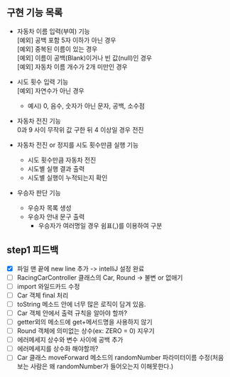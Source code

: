 ## 구현 기능 목록
- 자동차 이름 입력(부여) 기능  
  [예외] 공백 포함 5자 이하가 아닌 경우  
  [예외] 중복된 이름이 있는 경우  
  [예외] 이름이 공백(Blank)이거나 빈 값(null)인 경우  
  [예외] 자동차 이름 개수가 2개 미만인 경우


- 시도 횟수 입력 기능  
  [예외] 자연수가 아닌 경우
    - 예시) 0, 음수, 숫자가 아닌 문자, 공백, 소수점


- 자동차 전진 기능  
  0과 9 사이 무작위 값 구한 뒤 4 이상일 경우 전진


- 자동차 전진 or 정지를 시도 횟수만큼 실행 기능
    - 시도 횟수만큼 자동차 전진
    - 시도별 실행 결과 출력
    - 시도별 실행이 누적되는지 확인


- 우승자 판단 기능
    - 우승자 목록 생성
    - 우승자 안내 문구 출력
        - 우승자가 여러명일 경우 쉼표(,)를 이용하여 구분


## step1 피드백
- [x] 파일 맨 끝에 new line 추가 -> intelliJ 설정 완료
- [ ] RacingCarController 클래스의 Car, Round -> 불변 or 없애기
- [ ] import 와일드카드 수정
- [ ] Car 객체 final 처리
- [ ] toString 메소드 안에 너무 많은 로직이 담겨 있음.
- [ ] Car 객체 안에서 출력 규칙을 알아야 할까?
- [ ] getter외의 메소드에 get+메서드명을 사용하지 않기
- [ ] Round 객체에 의미없는 상수(ex: ZERO = 0) 지우기
- [ ] 에러메세지 상수와 변수 사이에 공백 추가
- [ ] 에러메세지를 상수화 해야할까?
- [ ] Car 클래스 moveForward 메소드의 randomNumber 파라미터이름 수정(처음 보는 사람은 왜 randomNumber가 들어오는지 이해못한다.)
